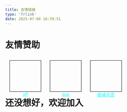 ```yaml
---
title: 友情链接
type: 'frlink'
date: 2025-07-08 16:59:51
---
```

<style>
  .user-container {
    float: left;
    align-items: center;
    margin: 1em;
    border: 1px solid black;
    color: rgba(80, 200, 200, 1);
  }
  .avatar {
    width: 100px; /* 统一头像大小 */
    height: 100px;
    border-radius: 0;
    background-color: transparent; /* 示例背景色 */
    background-size: cover; /* 图片缩放以覆盖背景 */
    background-position: center; /* 图片居中显示 */
  }
  a.nickname {
    position: absolute;
    color: cyan; /* 绿色文字 */
    width: 100px;
    text-align: center;
  }
</style>
<div>
    <div>
        <h1>友情赞助</h1>
    </div>
    <div class="user-container">
        <div class="avatar"  style="background-image: url('https://avatars.githubusercontent.com/u/97905783?v=4');"></div>
        <div>
            <a  class="nickname" href="https://github.com/linphone-young">ylf</a>
        </div>
    </div>
    <div class="user-container">
        <div class="avatar"  style="background-image: url('https://avatars.githubusercontent.com/u/89145558?v=4');"></div>
        <div>
            <a  class="nickname" href="https://github.com/xux125">xux</a>
        </div>
    </div>
    <div class="user-container">
        <div class="avatar"  style="background-image: url('https://moonshuo.cn/img/avatar.gif');"></div>
        <div>
            <a  class="nickname" href="https://moonshuo.cn/">偷掉月亮</a>
        </div>
    </div>
</div>
<div style="float: none; clear: both">
<div>
	<h1>还没想好，欢迎加入</h1>
    
</div>

</div>